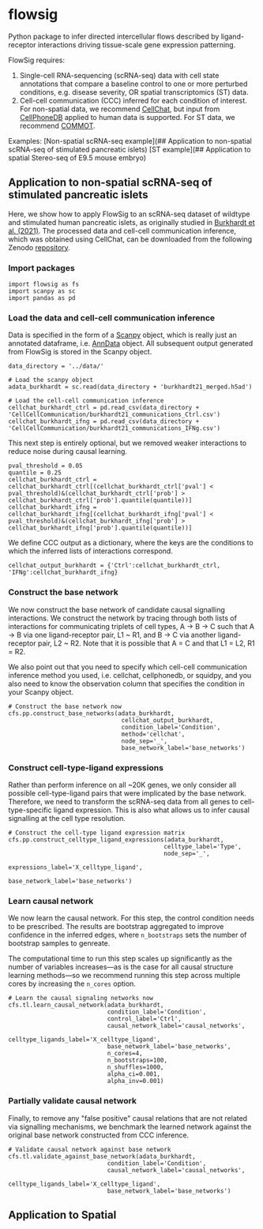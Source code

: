 # flowsig
Python package to infer directed intercellular flows described by ligand-receptor interactions driving tissue-scale gene expression patterning. 

FlowSig requires:

1. Single-cell RNA-sequencing (scRNA-seq) data with cell state annotations that compare a baseline control to one or more perturbed conditions, e.g. disease severity, OR spatial transcriptomics (ST) data.
2. Cell-cell communication (CCC) inferred for each condition of interest. For non-spatial data, we recommend [CellChat](https://github.com/sqjin/CellChat), but input from [CellPhoneDB](https://www.cellphonedb.org/) applied to human data is supported. For ST data, we recommend [COMMOT](https://github.com/zcang/COMMOT).

Examples:
[Non-spatial scRNA-seq example](## Application to non-spatial scRNA-seq of stimulated pancreatic islets)
[ST example](## Application to spatial Stereo-seq of E9.5 mouse embryo)


## Application to non-spatial scRNA-seq of stimulated pancreatic islets
Here, we show how to apply FlowSig to an scRNA-seq dataset of wildtype
and stimulated human pancreatic islets, as originally studied in [Burkhardt et al. (2021)](https://www.nature.com/articles/s41587-020-00803-5).
The processed data and cell-cell communication inference, which was obtained using CellChat,
can be downloaded from the following Zenodo [repository](https://zenodo.org/record/6791333#.Ys80tuxKirc).

### Import packages
```
import flowsig as fs
import scanpy as sc
import pandas as pd
```

### Load the data and cell-cell communication inference

Data is specified in the form of a [Scanpy](https://scanpy.readthedocs.io/en/stable/) object, which is really just an annotated dataframe, i.e. [AnnData](https://anndata.readthedocs.io/en/latest/) object. All subsequent output generated from FlowSig is stored in the Scanpy object.

```
data_directory = '../data/'

# Load the scanpy object
adata_burkhardt = sc.read(data_directory + 'burkhardt21_merged.h5ad')

# Load the cell-cell communication inference
cellchat_burkhardt_ctrl = pd.read_csv(data_directory + 'CellCellCommunication/burkhardt21_communications_Ctrl.csv')
cellchat_burkhardt_ifng = pd.read_csv(data_directory + 'CellCellCommunication/burkhardt21_communications_IFNg.csv')

```
This next step is entirely optional, but we removed weaker interactions to reduce
noise during causal learning.
```
pval_threshold = 0.05
quantile = 0.25
cellchat_burkhardt_ctrl = cellchat_burkhardt_ctrl[(cellchat_burkhardt_ctrl['pval'] < pval_threshold)&(cellchat_burkhardt_ctrl['prob'] > cellchat_burkhardt_ctrl['prob'].quantile(quantile))]
cellchat_burkhardt_ifng = cellchat_burkhardt_ifng[(cellchat_burkhardt_ifng['pval'] < pval_threshold)&(cellchat_burkhardt_ifng['prob'] > cellchat_burkhardt_ifng['prob'].quantile(quantile))]
```
We define CCC output as a dictionary, where the keys are the conditions to which the
inferred lists of interactions correspond.

```
cellchat_output_burkhardt = {'Ctrl':cellchat_burkhardt_ctrl, 'IFNg':cellchat_burkhardt_ifng}
```

### Construct the base network
We now construct the base network of candidate causal signalling interactions. We construct the network by tracing through both lists of interactions for communicating triplets of cell types, A -> B -> C such that A -> B via one ligand-receptor pair, L1 ~ R1, and B -> C via another ligand-receptor pair, L2 ~ R2. Note that it is possible that A = C and that L1 = L2, R1 = R2.

We also point out that you need to specify which cell-cell communication inference method you used, i.e. cellchat, cellphonedb, or squidpy, and you also need to know the observation column that specifies the condition in your Scanpy object.

```
# Construct the base network now
cfs.pp.construct_base_networks(adata_burkhardt,
                                cellchat_output_burkhardt,
                                condition_label='Condition',
                                method='cellchat',
                                node_sep='_',
                                base_network_label='base_networks')
```
### Construct cell-type-ligand expressions
Rather than perform inference on all ~20K genes, we only consider
all possible cell-type-ligand pairs that were implicated by the base network.
Therefore, we need to transform the scRNA-seq data from all genes to
cell-type-specific ligand expression. This is also what allows us to infer
causal signalling at the cell type resolution.

```
# Construct the cell-type ligand expression matrix
cfs.pp.construct_celltype_ligand_expressions(adata_burkhardt,
                                            celltype_label='Type',
                                            node_sep='_',
                                            expressions_label='X_celltype_ligand',
                                            base_network_label='base_networks')
```
### Learn causal network
We now learn the causal network. For this step, the control condition needs to be prescribed. The results are bootstrap aggregated to improve confidence in the inferred edges, where `n_bootstraps` sets the number of bootstrap samples to genreate.

The computational time to run this step scales up 
significantly as the number of variables increases—as is the case for all causal structure learning methods—so we recommend running this step across multiple cores by increasing the `n_cores` option.

```
# Learn the causal signaling networks now
cfs.tl.learn_causal_network(adata_burkhardt,
                            condition_label='Condition',
                            control_label='Ctrl',
                            causal_network_label='causal_networks',
                            celltype_ligands_label='X_celltype_ligand',
                            base_network_label='base_networks', 
                            n_cores=4,
                            n_bootstraps=100,
                            n_shuffles=1000,
                            alpha_ci=0.001,
                            alpha_inv=0.001)
```

### Partially validate causal network

Finally, to remove any "false positive" causal relations that are not related
via signalling mechanisms, we benchmark the learned network against the original base network constructed from CCC inference.


```
# Validate causal network against base network
cfs.tl.validate_against_base_network(adata_burkhardt,
                            condition_label='Condition',
                            causal_network_label='causal_networks',
                            celltype_ligands_label='X_celltype_ligand',
                            base_network_label='base_networks')
```

## Application to Spatial 

